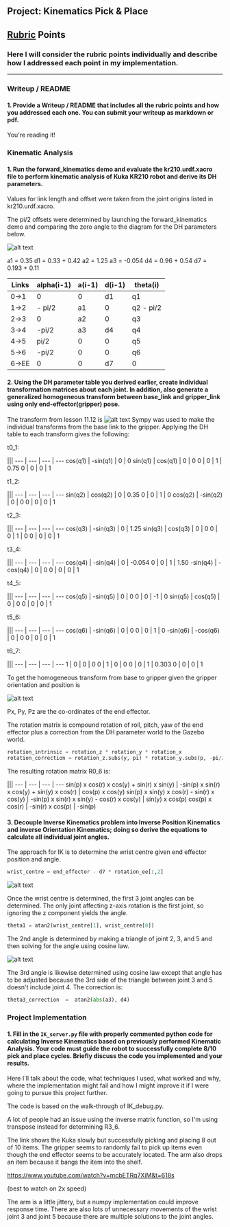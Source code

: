 ## Project: Kinematics Pick & Place

[//]: # (Image References)

[image1]: ./misc_images/misc1.png
[image2]: ./misc_images/misc3.png
[image3]: ./misc_images/misc2.png
[image4]: ./misc_images/IMG_3284.jpg
[image5]: ./misc_images/IMG_3283.jpg
[image6]: ./misc_images/image-3.png
[image7]: ./misc_images/image-4.png
[image8]: ./misc_images/IMG_3285.jpg
[image9]: ./misc_images/image-3_1.png

## [Rubric](https://review.udacity.com/#!/rubrics/972/view) Points
### Here I will consider the rubric points individually and describe how I addressed each point in my implementation.  

---
### Writeup / README

#### 1. Provide a Writeup / README that includes all the rubric points and how you addressed each one.  You can submit your writeup as markdown or pdf.  

You're reading it!

### Kinematic Analysis
#### 1. Run the forward_kinematics demo and evaluate the kr210.urdf.xacro file to perform kinematic analysis of Kuka KR210 robot and derive its DH parameters.

Values for link length and offset were taken from the joint origins listed in kr210.urdf.xacro.

The pi/2 offsets were determined by launching the forward_kinematics demo and comparing the zero angle to the diagram for the DH parameters below.

![alt text][image5]

a1 = 0.35
d1 = 0.33 + 0.42
a2 = 1.25
a3 = -0.054
d4 = 0.96 + 0.54
d7 = 0.193 + 0.11

Links | alpha(i-1) | a(i-1) | d(i-1) | theta(i)
--- | --- | --- | --- | ---
0->1 | 0 | 0 | d1 | q1
1->2 | - pi/2 | a1 | 0 | q2 - pi/2
2->3 | 0 | a2 | 0 | q3
3->4 |  -pi/2 | a3 | d4 | q4
4->5 | pi/2 | 0 | 0 | q5
5->6 | -pi/2 | 0 | 0 | q6
6->EE | 0 | 0 | d7 | 0

#### 2. Using the DH parameter table you derived earlier, create individual transformation matrices about each joint. In addition, also generate a generalized homogeneous transform between base_link and gripper_link using only end-effector(gripper) pose.

The transform from lesson 11.12 is ![alt text][image6]
Sympy was used to make the individual transforms from the base link to the gripper. Applying the DH table to each transform gives the following:

t0_1:

|||
--- | --- | --- | ---
cos(q1) | -sin(q1) | 0 | 0
sin(q1) | cos(q1) | 0 | 0
0 | 0 | 1 | 0.75
0 | 0 | 0 | 1

t1_2:

|||
--- | --- | --- | ---
sin(q2) | cos(q2) | 0 | 0.35
0 | 0 | 1 | 0
cos(q2) | -sin(q2) | 0 | 0
0 | 0 | 0 | 1

t2_3:

|||
--- | --- | --- | ---
cos(q3) | -sin(q3) | 0 | 1.25
sin(q3) | cos(q3) | 0 | 0
0 | 0 | 1 | 0
0 | 0 | 0 | 1

t3_4:

|||
--- | --- | --- | ---
cos(q4) | -sin(q4) | 0 | -0.054
0 | 0 | 1 | 1.50
-sin(q4) | -cos(q4) | 0 | 0
0 | 0 | 0 | 1

t4_5:

|||
--- | --- | --- | ---
cos(q5) | -sin(q5) | 0 | 0
0 | 0 | -1 | 0
sin(q5) | cos(q5) | 0 | 0
0 | 0 | 0 | 1

t5_6:

|||
--- | --- | --- | ---
cos(q6) | -sin(q6) | 0 | 0
0 | 0 | 1 | 0
-sin(q6) | -cos(q6) | 0 | 0
0 | 0 | 0 | 1

t6_7:

|||
--- | --- | --- | ---
1 | 0 | 0 | 0
0 | 1 | 0 | 0
0 | 0 | 1 | 0.303
0 | 0 | 0 | 1

To get the homogeneous transform from base to gripper given the gripper orientation and position is

![alt text][image9]

Px, Py, Pz are the co-ordinates of the end effector.

The rotation matrix is compound rotation of roll, pitch, yaw of the end effector plus a correction from the DH parameter world to the Gazebo world.

```python
rotation_intrinsic = rotation_z * rotation_y * rotation_x
rotation_correction = rotation_z.subs(y, pi) * rotation_y.subs(p, -pi/2)
```
The resulting rotation matrix R0_6 is:

|||
--- | --- | --- | ---
sin(p) x cos(r) x cos(y) + sin(r) x sin(y) | -sin(p) x sin(r) x cos(y) + sin(y) x cos(r) | cos(p) x cos(y)
sin(p) x sin(y) x cos(r) - sin(r) x cos(y) | -sin(p) x sin(r) x sin(y) - cos(r) x cos(y) | sin(y) x cos(p)
cos(p) x cos(r) | -sin(r) x cos(p) | -sin(p)

#### 3. Decouple Inverse Kinematics problem into Inverse Position Kinematics and inverse Orientation Kinematics; doing so derive the equations to calculate all individual joint angles.

The approach for IK is to determine the wrist centre given end effector position and angle.
```python
wrist_centre = end_effector - d7 * rotation_ee[:,2]
```
![alt text][image4]

Once the wrist centre is determined, the first 3 joint angles can be determined.
The only joint affecting z-axis rotation is the first joint, so ignoring the z component yields the angle.
```python
theta1 = atan2(wrist_centre[1], wrist_centre[0])
```

The 2nd angle is determined by making a triangle of joint 2, 3, and 5 and then solving for the angle using cosine law.

![alt text][image8]

The 3rd angle is likewise determined using cosine law except that angle has to be adjusted because the 3rd side of the triangle between joint 3 and 5 doesn't include joint 4. The correction is:
```python
theta3_correction  =  atan2(abs(a3), d4)
```


### Project Implementation

#### 1. Fill in the `IK_server.py` file with properly commented python code for calculating Inverse Kinematics based on previously performed Kinematic Analysis. Your code must guide the robot to successfully complete 8/10 pick and place cycles. Briefly discuss the code you implemented and your results.


Here I'll talk about the code, what techniques I used, what worked and why, where the implementation might fail and how I might improve it if I were going to pursue this project further.  

The code is based on the walk-through of IK_debug.py.

A lot of people had an issue using the inverse matrix function, so I'm using transpose instead for determining R3_6.

The link shows the Kuka slowly but successfully picking and placing 8 out of 10 items. The gripper seems to randomly fail to pick up items even though the end effector seems to be accurately located. The arm also drops an item because it bangs the item into the shelf.

https://www.youtube.com/watch?v=mcbETRq7XiM&t=618s

(best to watch on 2x speed)

The arm is a little jittery, but a numpy implementation could improve response time. There are also lots of unnecessary movements of the wrist joint 3 and joint 5 because there are multiple solutions to the joint angles.
